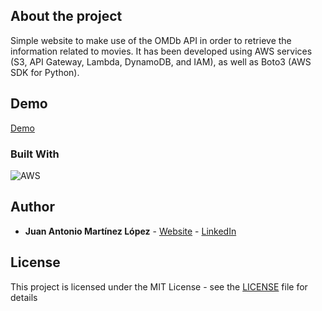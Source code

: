 ## About the project

Simple website to make use of the OMDb API in order to retrieve the information related to movies. It has been developed using AWS services (S3, API Gateway, Lambda, DynamoDB, and IAM), as well as Boto3 (AWS SDK for Python).

## Demo
[Demo](https://ja-2023-03-30-s3site.s3.eu-west-3.amazonaws.com/index.html)

### Built With

![AWS](https://img.shields.io/badge/AWS-%23FF9900.svg?style=for-the-badge&logo=amazon-aws&logoColor=white)


## Author

* **Juan Antonio Martínez López** - [Website](https://juananmtez.github.io/) - [LinkedIn](https://www.linkedin.com/in/juanantonio-martinez/)

## License

This project is licensed under the MIT License - see the [LICENSE](LICENSE) file for details

